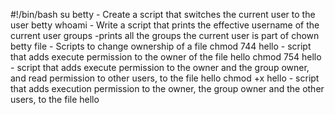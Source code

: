#!/bin/bash
su betty - Create a script that switches the current user to the user betty
whoami - Write a script that prints the effective username of the current user
groups -prints all the groups the current user is part of
chown betty file - Scripts to change ownership of a file
chmod 744 hello - script that adds execute permission to the owner of the file hello
chmod 754 hello - script that adds execute permission to the owner and the group owner, and read permission to other users, to the file hello
chmod +x hello - script that adds execution permission to the owner, the group owner and the other users, to the file hello
